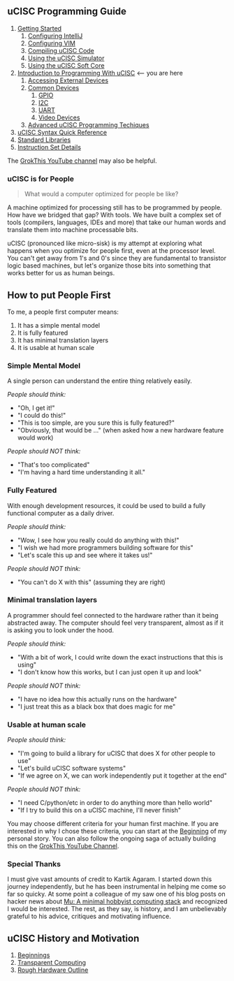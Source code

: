 ## uCISC Programming Guide

1. [Getting Started](1.0_Getting_Started.md)
   1. [Configuring IntelliJ](1.1_Configuring_IntelliJ.md)
   2. [Configuring VIM](1.2_Configuring_VIM.md)
   3. [Compiling uCISC Code](1.3_Compiling_uCISC_Code.md)
   4. [Using the uCISC Simulator](1.4_Simulating_uCISC.md)
   5. [Using the uCISC Soft Core](1.5_Running_uCISC_Soft_Core.md)
2. [Introduction to Programming With uCISC](2.0_Program_With_uCISC.md) <-- you are here
   1. [Accessing External Devices](2.1_Accessing_Devices.md)
   2. [Common Devices](2.2.0_Common_Devices.md)
      1. [GPIO](2.2.1_GPIO_Devices.md)
      2. [I2C](2.2.2_I2C_Devices.md)
      3. [UART](2.2.3_UART_Devices.md)
      4. [Video Devices](2.2.4_Video_Devices.md)
   3. [Advanced uCISC Programming Techiques](2.3_Advanced_Programming_Techniques.md)
3. [uCISC Syntax Quick Reference](03_Syntax_Quick_Reference.md)
4. [Standard Libraries](04_Syntax_Quick_Reference.md)
5. [Instruction Set Details](05_Instruction_Set_Details.md)

The [GrokThis YouTube channel](https://www.youtube.com/c/GrokThis) may also be helpful.

### uCISC is for People

> What would a computer optimized for people be like?

A machine optimized for processing still has to be programmed by people. How
have we bridged that gap? With tools. We have built a complex set of tools
(compilers, languages, IDEs and more) that take our human words and translate
them into machine processable bits.

uCISC (pronounced like micro-sisk) is my attempt at exploring what happens
when you optimize for people first, even at the processor level. You can't
get away from 1's and 0's since they are fundamental to transistor logic
based machines, but let's organize those bits into something that works
better for us as human beings.

## How to put People First

To me, a people first computer means:

1. It has a simple mental model
2. It is fully featured
3. It has minimal translation layers
4. It is usable at human scale

### Simple Mental Model

A single person can understand the entire thing relatively easily.

*People should think:*
  * "Oh, I get it!"
  * "I could do this!"
  * "This is too simple, are you sure this is fully featured?"
  * "Obviously, that would be ..." (when asked how a new hardware feature would work)

*People should NOT think:*
  * "That's too complicated"
  * "I'm having a hard time understanding it all."

### Fully Featured

With enough development resources, it could be used to build a fully functional
computer as a daily driver.

*People should think:*
  * "Wow, I see how you really could do anything with this!"
  * "I wish we had more programmers building software for this"
  * "Let's scale this up and see where it takes us!"

*People should NOT think:*
  * "You can't do X with this" (assuming they are right)

### Minimal translation layers

A programmer should feel connected to the hardware rather than it being
abstracted away. The computer should feel very transparent, almost as if
it is asking you to look under the hood.

*People should think:*
  * "With a bit of work, I could write down the exact instructions that this is using"
  * "I don't know how this works, but I can just open it up and look"

*People should NOT think:*
  * "I have no idea how this actually runs on the hardware"
  * "I just treat this as a black box that does magic for me"

### Usable at human scale

*People should think:*
  * "I'm going to build a library for uCISC that does X for other people to use"
  * "Let's build uCISC software systems"
  * "If we agree on X, we can work independently put it together at the end"

*People should NOT think:*
  * "I need C/python/etc in order to do anything more than hello world"
  * "If I try to build this on a uCISC machine, I'll never finish"

You may choose different criteria for your human first machine.
If you are interested in why I chose these criteria, you can start at the
[Beginning](history/1_Beginnings.md) of my personal story. You can also
follow the ongoing saga of actually building this on the
[GrokThis YouTube Channel](https://www.youtube.com/channel/UCh4OpfF7T7UtezGejRTLxCw).

### Special Thanks

I must give vast amounts of credit to Kartik Agaram. I started down this journey
independently, but he has been instrumental in helping me come so far so quicky.
At some point a colleague of my saw one of his blog posts on hacker news about
[Mu: A minimal hobbyist computing stack](http://akkartik.name/post/mu-2019-1)
and recognized I would be interested. The rest, as they say, is history, and I
am unbelievably grateful to his advice, critiques and motivating influence.

## uCISC History and Motivation

1. [Beginnings](1_Beginnings.md)
2. [Transparent Computing](2_Transparent_Computing.md)
3. [Rough Hardware Outline](3_Rough_Hardware_Outline.md)
